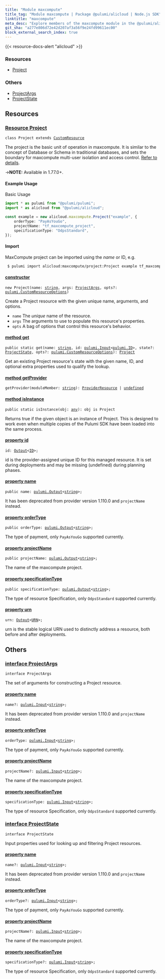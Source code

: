 ```yaml
---
title: "Module maxcompute"
title_tag: "Module maxcompute | Package @pulumi/alicloud | Node.js SDK"
linktitle: "maxcompute"
meta_desc: "Explore members of the maxcompute module in the @pulumi/alicloud package."
git_sha: "a277e806d72e42d207af3a56f9e24fd99611ec00"
block_external_search_index: true
---
```


<!-- WARNING: this page was generated by a tool. Do not edit it by hand. -->
<!-- To change it, please see https://github.com/pulumi/docs/tree/master/tools/tscdocgen. -->

{{< resource-docs-alert "alicloud" >}}




<h3>Resources</h3>
<ul class="api">
    <li><a href="#Project"><span class="symbol resource"></span>Project</a></li>
</ul>


<h3>Others</h3>
<ul class="api">
    <li><a href="#ProjectArgs"><span class="symbol api"></span>ProjectArgs</a></li>
    <li><a href="#ProjectState"><span class="symbol api"></span>ProjectState</a></li>
</ul>


<h2 id="resources">Resources</h2>
<h3 class="pdoc-module-header" id="Project" data-link-title="Project">
    <a href="https://github.com/pulumi/pulumi-alicloud/blob/a277e806d72e42d207af3a56f9e24fd99611ec00/sdk/nodejs/maxcompute/project.ts#L35">
        Resource <strong>Project</strong>
    </a>
</h3>

<pre class="highlight"><code><span class='kr'>class</span> <span class='nx'>Project</span> <span class='kr'>extends</span> <a href='/docs/reference/pkg/nodejs/pulumi/pulumi/#CustomResource'>CustomResource</a></code></pre>

The project is the basic unit of operation in maxcompute. It is similar to the concept of Database or Schema in traditional databases, and sets the boundary for maxcompute multi-user isolation and access control. [Refer to details](https://www.alibabacloud.com/help/doc-detail/27818.html).

->**NOTE:** Available in 1.77.0+.

#### Example Usage

Basic Usage

```typescript
import * as pulumi from "@pulumi/pulumi";
import * as alicloud from "@pulumi/alicloud";

const example = new alicloud.maxcompute.Project("example", {
    orderType: "PayAsYouGo",
    projectName: "tf_maxcompute_project",
    specificationType: "OdpsStandard",
});
```

#### Import

MaxCompute project can be imported using the *name* or ID, e.g.

```sh
 $ pulumi import alicloud:maxcompute/project:Project example tf_maxcompute_project
```

<h4 class="pdoc-member-header" id="Project-constructor">
<a class="pdoc-child-name" href="https://github.com/pulumi/pulumi-alicloud/blob/a277e806d72e42d207af3a56f9e24fd99611ec00/sdk/nodejs/maxcompute/project.ts#L78"> <b>constructor</b></a>
</h4>


<pre class="highlight"><code><span class='kd'></span><span class='kd'>new</span> Project(name: <span class='kd'><a href='https://developer.mozilla.org/en-US/docs/Web/JavaScript/Reference/Global_Objects/String'>string</a></span>, args: <a href='#ProjectArgs'>ProjectArgs</a>, opts?: <a href='/docs/reference/pkg/nodejs/pulumi/pulumi/#CustomResourceOptions'>pulumi.CustomResourceOptions</a>)</code></pre>


Create a Project resource with the given unique name, arguments, and options.

* `name` The _unique_ name of the resource.
* `args` The arguments to use to populate this resource&#39;s properties.
* `opts` A bag of options that control this resource&#39;s behavior.

<h4 class="pdoc-member-header" id="Project-get">
<a class="pdoc-child-name" href="https://github.com/pulumi/pulumi-alicloud/blob/a277e806d72e42d207af3a56f9e24fd99611ec00/sdk/nodejs/maxcompute/project.ts#L45">method <b>get</b></a>
</h4>


<pre class="highlight"><code><span class='kd'>public static </span>get(name: <span class='kd'><a href='https://developer.mozilla.org/en-US/docs/Web/JavaScript/Reference/Global_Objects/String'>string</a></span>, id: <a href='/docs/reference/pkg/nodejs/pulumi/pulumi/#Input'>pulumi.Input</a>&lt;<a href='/docs/reference/pkg/nodejs/pulumi/pulumi/#ID'>pulumi.ID</a>&gt;, state?: <a href='#ProjectState'>ProjectState</a>, opts?: <a href='/docs/reference/pkg/nodejs/pulumi/pulumi/#CustomResourceOptions'>pulumi.CustomResourceOptions</a>): <a href='#Project'>Project</a></code></pre>


Get an existing Project resource's state with the given name, ID, and optional extra
properties used to qualify the lookup.

<h4 class="pdoc-member-header" id="Project-getProvider">
<a class="pdoc-child-name" href="https://github.com/pulumi/pulumi-alicloud/blob/a277e806d72e42d207af3a56f9e24fd99611ec00/sdk/nodejs/maxcompute/project.ts#L35">method <b>getProvider</b></a>
</h4>


<pre class="highlight"><code><span class='kd'></span>getProvider(moduleMember: <span class='kd'><a href='https://developer.mozilla.org/en-US/docs/Web/JavaScript/Reference/Global_Objects/String'>string</a></span>): <a href='/docs/reference/pkg/nodejs/pulumi/pulumi/#ProviderResource'>ProviderResource</a> | <span class='kd'><a href='https://developer.mozilla.org/en-US/docs/Web/JavaScript/Reference/Global_Objects/undefined'>undefined</a></span></code></pre>

<h4 class="pdoc-member-header" id="Project-isInstance">
<a class="pdoc-child-name" href="https://github.com/pulumi/pulumi-alicloud/blob/a277e806d72e42d207af3a56f9e24fd99611ec00/sdk/nodejs/maxcompute/project.ts#L56">method <b>isInstance</b></a>
</h4>


<pre class="highlight"><code><span class='kd'>public static </span>isInstance(obj: <span class='kd'><a href='https://www.typescriptlang.org/docs/handbook/basic-types.html#any'>any</a></span>): obj is Project</code></pre>


Returns true if the given object is an instance of Project.  This is designed to work even
when multiple copies of the Pulumi SDK have been loaded into the same process.

<h4 class="pdoc-member-header" id="Project-id">
<a class="pdoc-child-name" href="https://github.com/pulumi/pulumi-alicloud/blob/a277e806d72e42d207af3a56f9e24fd99611ec00/sdk/nodejs/maxcompute/project.ts#L35">property <b>id</b></a>
</h4>

<pre class="highlight"><code><span class='kd'></span>id: <a href='/docs/reference/pkg/nodejs/pulumi/pulumi/#Output'>Output</a>&lt;<a href='/docs/reference/pkg/nodejs/pulumi/pulumi/#ID'>ID</a>&gt;;</code></pre>

id is the provider-assigned unique ID for this managed resource.  It is set during
deployments and may be missing (undefined) during planning phases.

<h4 class="pdoc-member-header" id="Project-name">
<a class="pdoc-child-name" href="https://github.com/pulumi/pulumi-alicloud/blob/a277e806d72e42d207af3a56f9e24fd99611ec00/sdk/nodejs/maxcompute/project.ts#L66">property <b>name</b></a>
</h4>

<pre class="highlight"><code><span class='kd'>public </span>name: <a href='/docs/reference/pkg/nodejs/pulumi/pulumi/#Output'>pulumi.Output</a>&lt;<span class='kd'><a href='https://developer.mozilla.org/en-US/docs/Web/JavaScript/Reference/Global_Objects/String'>string</a></span>&gt;;</code></pre>

It has been deprecated from provider version 1.110.0 and `projectName` instead.

<h4 class="pdoc-member-header" id="Project-orderType">
<a class="pdoc-child-name" href="https://github.com/pulumi/pulumi-alicloud/blob/a277e806d72e42d207af3a56f9e24fd99611ec00/sdk/nodejs/maxcompute/project.ts#L70">property <b>orderType</b></a>
</h4>

<pre class="highlight"><code><span class='kd'>public </span>orderType: <a href='/docs/reference/pkg/nodejs/pulumi/pulumi/#Output'>pulumi.Output</a>&lt;<span class='kd'><a href='https://developer.mozilla.org/en-US/docs/Web/JavaScript/Reference/Global_Objects/String'>string</a></span>&gt;;</code></pre>

The type of payment, only `PayAsYouGo` supported currently.

<h4 class="pdoc-member-header" id="Project-projectName">
<a class="pdoc-child-name" href="https://github.com/pulumi/pulumi-alicloud/blob/a277e806d72e42d207af3a56f9e24fd99611ec00/sdk/nodejs/maxcompute/project.ts#L74">property <b>projectName</b></a>
</h4>

<pre class="highlight"><code><span class='kd'>public </span>projectName: <a href='/docs/reference/pkg/nodejs/pulumi/pulumi/#Output'>pulumi.Output</a>&lt;<span class='kd'><a href='https://developer.mozilla.org/en-US/docs/Web/JavaScript/Reference/Global_Objects/String'>string</a></span>&gt;;</code></pre>

The name of the maxcompute project.

<h4 class="pdoc-member-header" id="Project-specificationType">
<a class="pdoc-child-name" href="https://github.com/pulumi/pulumi-alicloud/blob/a277e806d72e42d207af3a56f9e24fd99611ec00/sdk/nodejs/maxcompute/project.ts#L78">property <b>specificationType</b></a>
</h4>

<pre class="highlight"><code><span class='kd'>public </span>specificationType: <a href='/docs/reference/pkg/nodejs/pulumi/pulumi/#Output'>pulumi.Output</a>&lt;<span class='kd'><a href='https://developer.mozilla.org/en-US/docs/Web/JavaScript/Reference/Global_Objects/String'>string</a></span>&gt;;</code></pre>

The type of resource Specification, only `OdpsStandard` supported currently.

<h4 class="pdoc-member-header" id="Project-urn">
<a class="pdoc-child-name" href="https://github.com/pulumi/pulumi-alicloud/blob/a277e806d72e42d207af3a56f9e24fd99611ec00/sdk/nodejs/maxcompute/project.ts#L35">property <b>urn</b></a>
</h4>

<pre class="highlight"><code><span class='kd'></span>urn: <a href='/docs/reference/pkg/nodejs/pulumi/pulumi/#Output'>Output</a>&lt;<a href='/docs/reference/pkg/nodejs/pulumi/pulumi/#URN'>URN</a>&gt;;</code></pre>

urn is the stable logical URN used to distinctly address a resource, both before and after
deployments.



<h2 id="apis">Others</h2>
<h3 class="pdoc-module-header" id="ProjectArgs" data-link-title="ProjectArgs">
    <a href="https://github.com/pulumi/pulumi-alicloud/blob/a277e806d72e42d207af3a56f9e24fd99611ec00/sdk/nodejs/maxcompute/project.ts#L145">
        interface <strong>ProjectArgs</strong>
    </a>
</h3>

<pre class="highlight"><code><span class='kr'>interface</span> <span class='nx'>ProjectArgs</span></code></pre>

The set of arguments for constructing a Project resource.

<h4 class="pdoc-member-header" id="ProjectArgs-name">
<a class="pdoc-child-name" href="https://github.com/pulumi/pulumi-alicloud/blob/a277e806d72e42d207af3a56f9e24fd99611ec00/sdk/nodejs/maxcompute/project.ts#L149">property <b>name</b></a>
</h4>

<pre class="highlight"><code><span class='kd'></span>name?: <a href='/docs/reference/pkg/nodejs/pulumi/pulumi/#Input'>pulumi.Input</a>&lt;<span class='kd'><a href='https://developer.mozilla.org/en-US/docs/Web/JavaScript/Reference/Global_Objects/String'>string</a></span>&gt;;</code></pre>

It has been deprecated from provider version 1.110.0 and `projectName` instead.

<h4 class="pdoc-member-header" id="ProjectArgs-orderType">
<a class="pdoc-child-name" href="https://github.com/pulumi/pulumi-alicloud/blob/a277e806d72e42d207af3a56f9e24fd99611ec00/sdk/nodejs/maxcompute/project.ts#L153">property <b>orderType</b></a>
</h4>

<pre class="highlight"><code><span class='kd'></span>orderType: <a href='/docs/reference/pkg/nodejs/pulumi/pulumi/#Input'>pulumi.Input</a>&lt;<span class='kd'><a href='https://developer.mozilla.org/en-US/docs/Web/JavaScript/Reference/Global_Objects/String'>string</a></span>&gt;;</code></pre>

The type of payment, only `PayAsYouGo` supported currently.

<h4 class="pdoc-member-header" id="ProjectArgs-projectName">
<a class="pdoc-child-name" href="https://github.com/pulumi/pulumi-alicloud/blob/a277e806d72e42d207af3a56f9e24fd99611ec00/sdk/nodejs/maxcompute/project.ts#L157">property <b>projectName</b></a>
</h4>

<pre class="highlight"><code><span class='kd'></span>projectName?: <a href='/docs/reference/pkg/nodejs/pulumi/pulumi/#Input'>pulumi.Input</a>&lt;<span class='kd'><a href='https://developer.mozilla.org/en-US/docs/Web/JavaScript/Reference/Global_Objects/String'>string</a></span>&gt;;</code></pre>

The name of the maxcompute project.

<h4 class="pdoc-member-header" id="ProjectArgs-specificationType">
<a class="pdoc-child-name" href="https://github.com/pulumi/pulumi-alicloud/blob/a277e806d72e42d207af3a56f9e24fd99611ec00/sdk/nodejs/maxcompute/project.ts#L161">property <b>specificationType</b></a>
</h4>

<pre class="highlight"><code><span class='kd'></span>specificationType: <a href='/docs/reference/pkg/nodejs/pulumi/pulumi/#Input'>pulumi.Input</a>&lt;<span class='kd'><a href='https://developer.mozilla.org/en-US/docs/Web/JavaScript/Reference/Global_Objects/String'>string</a></span>&gt;;</code></pre>

The type of resource Specification, only `OdpsStandard` supported currently.

<h3 class="pdoc-module-header" id="ProjectState" data-link-title="ProjectState">
    <a href="https://github.com/pulumi/pulumi-alicloud/blob/a277e806d72e42d207af3a56f9e24fd99611ec00/sdk/nodejs/maxcompute/project.ts#L123">
        interface <strong>ProjectState</strong>
    </a>
</h3>

<pre class="highlight"><code><span class='kr'>interface</span> <span class='nx'>ProjectState</span></code></pre>

Input properties used for looking up and filtering Project resources.

<h4 class="pdoc-member-header" id="ProjectState-name">
<a class="pdoc-child-name" href="https://github.com/pulumi/pulumi-alicloud/blob/a277e806d72e42d207af3a56f9e24fd99611ec00/sdk/nodejs/maxcompute/project.ts#L127">property <b>name</b></a>
</h4>

<pre class="highlight"><code><span class='kd'></span>name?: <a href='/docs/reference/pkg/nodejs/pulumi/pulumi/#Input'>pulumi.Input</a>&lt;<span class='kd'><a href='https://developer.mozilla.org/en-US/docs/Web/JavaScript/Reference/Global_Objects/String'>string</a></span>&gt;;</code></pre>

It has been deprecated from provider version 1.110.0 and `projectName` instead.

<h4 class="pdoc-member-header" id="ProjectState-orderType">
<a class="pdoc-child-name" href="https://github.com/pulumi/pulumi-alicloud/blob/a277e806d72e42d207af3a56f9e24fd99611ec00/sdk/nodejs/maxcompute/project.ts#L131">property <b>orderType</b></a>
</h4>

<pre class="highlight"><code><span class='kd'></span>orderType?: <a href='/docs/reference/pkg/nodejs/pulumi/pulumi/#Input'>pulumi.Input</a>&lt;<span class='kd'><a href='https://developer.mozilla.org/en-US/docs/Web/JavaScript/Reference/Global_Objects/String'>string</a></span>&gt;;</code></pre>

The type of payment, only `PayAsYouGo` supported currently.

<h4 class="pdoc-member-header" id="ProjectState-projectName">
<a class="pdoc-child-name" href="https://github.com/pulumi/pulumi-alicloud/blob/a277e806d72e42d207af3a56f9e24fd99611ec00/sdk/nodejs/maxcompute/project.ts#L135">property <b>projectName</b></a>
</h4>

<pre class="highlight"><code><span class='kd'></span>projectName?: <a href='/docs/reference/pkg/nodejs/pulumi/pulumi/#Input'>pulumi.Input</a>&lt;<span class='kd'><a href='https://developer.mozilla.org/en-US/docs/Web/JavaScript/Reference/Global_Objects/String'>string</a></span>&gt;;</code></pre>

The name of the maxcompute project.

<h4 class="pdoc-member-header" id="ProjectState-specificationType">
<a class="pdoc-child-name" href="https://github.com/pulumi/pulumi-alicloud/blob/a277e806d72e42d207af3a56f9e24fd99611ec00/sdk/nodejs/maxcompute/project.ts#L139">property <b>specificationType</b></a>
</h4>

<pre class="highlight"><code><span class='kd'></span>specificationType?: <a href='/docs/reference/pkg/nodejs/pulumi/pulumi/#Input'>pulumi.Input</a>&lt;<span class='kd'><a href='https://developer.mozilla.org/en-US/docs/Web/JavaScript/Reference/Global_Objects/String'>string</a></span>&gt;;</code></pre>

The type of resource Specification, only `OdpsStandard` supported currently.

